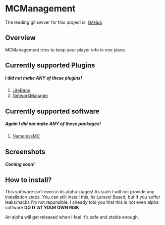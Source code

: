 # MCManagement
The leading git server for this project is: [GitHub](https://github.com/tigomiddelkoop/MCManagement)

## Overview
MCManagement tries to keep your player info in one place. 


## Currently supported Plugins
##### _I did not make ANY of these plugins!_
1. [LiteBans](https://www.spigotmc.org/resources/litebans.3715/)
1. [NetworkManager](https://www.spigotmc.org/resources/networkmanager.28456/)


## Currently supported software
##### _Again I did not make ANY of these packages!_
1. [NamelessMC](https://namelessmc.com)


## Screenshots
##### Coming soon!

## How to install?
This software isn't even in its alpha stages! As such I will not provide any installation steps.
You can still install this, its Laravel Based, but if you suffer leaks/hacks i'm not reponsible. 
I already told you that this is not even alpha software **DO IT AT YOUR OWN RISK**

An alpha will get released when I feel it's safe and stable enough.
